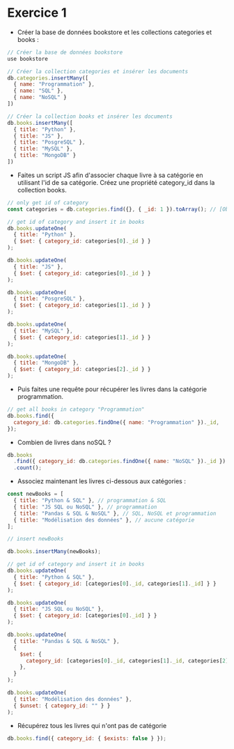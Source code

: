 # Exercice 1

- Créer la base de données bookstore et les collections categories et books :

```js
// Créer la base de données bookstore
use bookstore

// Créer la collection categories et insérer les documents
db.categories.insertMany([
  { name: "Programmation" },
  { name: "SQL" },
  { name: "NoSQL" }
])

// Créer la collection books et insérer les documents
db.books.insertMany([
  { title: "Python" },
  { title: "JS" },
  { title: "PosgreSQL" },
  { title: "MySQL" },
  { title: "MongoDB" }
])
```

- Faites un script JS afin d'associer chaque livre à sa catégorie en utilisant l'id de sa catégorie. Créez une propriété category_id dans la collection books.

```js
// only get id of category
const categories = db.categories.find({}, { _id: 1 }).toArray(); // [ObjectId(), ObjectId(), ObjectId()]

// get id of category and insert it in books
db.books.updateOne(
  { title: "Python" },
  { $set: { category_id: categories[0]._id } }
);

db.books.updateOne(
  { title: "JS" },
  { $set: { category_id: categories[0]._id } }
);

db.books.updateOne(
  { title: "PosgreSQL" },
  { $set: { category_id: categories[1]._id } }
);

db.books.updateOne(
  { title: "MySQL" },
  { $set: { category_id: categories[1]._id } }
);

db.books.updateOne(
  { title: "MongoDB" },
  { $set: { category_id: categories[2]._id } }
);
```

- Puis faites une requête pour récupérer les livres dans la catégorie programmation.

```js
// get all books in category "Programmation"
db.books.find({
  category_id: db.categories.findOne({ name: "Programmation" })._id,
});
```

- Combien de livres dans noSQL ?

```js
db.books
  .find({ category_id: db.categories.findOne({ name: "NoSQL" })._id })
  .count();
```

- Associez maintenant les livres ci-dessous aux catégories :

```js
const newBooks = [
  { title: "Python & SQL" }, // programmation & SQL
  { title: "JS SQL ou NoSQL" }, // programmation
  { title: "Pandas & SQL & NoSQL" }, // SQL, NoSQL et programmation
  { title: "Modélisation des données" }, // aucune catégorie
];
```

```js
// insert newBooks

db.books.insertMany(newBooks);

// get id of category and insert it in books
db.books.updateOne(
  { title: "Python & SQL" },
  { $set: { category_id: [categories[0]._id, categories[1]._id] } }
);

db.books.updateOne(
  { title: "JS SQL ou NoSQL" },
  { $set: { category_id: [categories[0]._id] } }
);

db.books.updateOne(
  { title: "Pandas & SQL & NoSQL" },
  {
    $set: {
      category_id: [categories[0]._id, categories[1]._id, categories[2]._id],
    },
  }
);

db.books.updateOne(
  { title: "Modélisation des données" },
  { $unset: { category_id: "" } }
);
```

- Récupérez tous les livres qui n'ont pas de catégorie

```js
db.books.find({ category_id: { $exists: false } });
```
